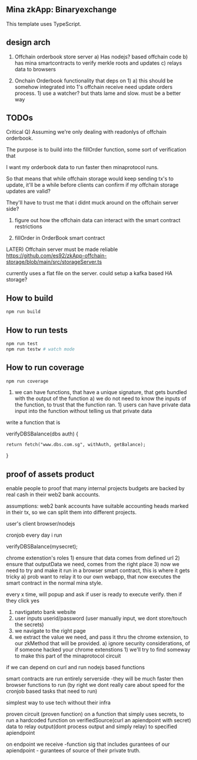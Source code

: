 ## Mina zkApp: Binaryexchange

This template uses TypeScript.

## design arch

1) Offchain orderbook store server
    a) Has nodejs? based offchain code
    b) has mina smartcontracts to verify merkle roots and updates
    c) relays data to browsers

2) Onchain Orderbook functionality that deps on 1)
    a) this should be somehow integrated into 1's offchain receive need update orders process.
        1) use a watcher? but thats lame and slow. must be a better way
## TODOs

Critical Q) Assuming we're only dealing with readonlys of offchain orderbook.

The purpose is to build into the fillOrder function, some sort of verification that

I want my orderbook data to run faster then minaprotocol runs.

So that means that while offchain storage would keep sending tx's to update, it'll be a while before clients can confirm if my offchain storage updates are valid?

They'll have to trust me that i didnt muck around on the offchain server side?


1) figure out how the offchain data can interact with the smart contract restrictions


2) fillOrder in OrderBook smart contract

LATER) Offchain server must be made reliable
https://github.com/es92/zkApp-offchain-storage/blob/main/src/storageServer.ts

currently uses a flat file on the server. could setup a kafka based HA storage?



## How to build

```sh
npm run build
```

## How to run tests

```sh
npm run test
npm run testw # watch mode
```

## How to run coverage

```sh
npm run coverage
```


1) we can have functions, that have a unique signature, that gets bundled with the output of the function
    a) we do not need to know the inputs of the function, to trust that the function ran.
        1) users can have private data input into the function without telling us that private data

write a function that is

verifyDBSBalance(dbs auth) {

    return fetch("www.dbs.com.sg", withAuth, getBalance);

}



## proof of assets product

enable people to proof that many internal projects budgets are backed by real cash in their web2 bank accounts.

assumptions: web2 bank accounts have suitable accounting heads marked in their tx, so we can split them into different projects.



user's client browser/nodejs

cronjob every day i run

verifyDBSBalance(mysecret);


chrome extenstion's roles
    1) ensure that data comes from defined url
    2) ensure that outputData we need, comes from the right place
    3) now we need to try and make it run in a browser smart contract, this is where it gets tricky
        a) prob want to relay it to our own webapp, that now executes the smart contract in the normal mina style.


every x time, will popup and ask if user is ready to execute verify. then if they click yes

1) navtigateto bank website 
2) user inputs userid/password (user manually input, we dont store/touch the secrets)
3) we navigate to the right page
4) we extract the value we need, and pass it thru the chrome extension, to our zkMethod that will be provided.
    a) ignore security considerations, of if someone hacked your chrome extenstions
        1) we'll try to find someway to make this part of the minaprotocol circuit 


if we can depend on curl and run nodejs based functions


smart contracts are run entirely serverside     -they will be much faster then browser functions to run (by right we dont really care about speed for the cronjob based tasks that need to run)




simplest way to use tech without their infra


proven circuit (proven function) on a function that simply uses secrets, to run a hardcoded function on verifiedSource(curl an apiendpoint with secret) data to relay output(dont process output and simply relay) to specified apiendpoint

on endpoint we receive
    -function sig that includes gurantees of our apiendpoint
    - gurantees of source of their private truth.




